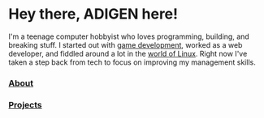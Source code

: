 # Hey there, ADIGEN here!

I'm a teenage computer hobbyist who loves programming, building, and breaking stuff. I started out with [game development](https://adigen.is-a.dev/games), worked as a web developer, and fiddled around a lot in the [world of Linux](https://github.com/mradigen/dotfiles). Right now I've taken a step back from tech to focus on improving my management skills.

### [About](javascript:parent.loadPage('about'))

### [Projects](javascript:parent.loadPage('projects'))
